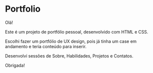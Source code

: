 # Portfolio


Olá!


Este é um projeto de portfólio pessoal, desenvolvido com HTML e CSS.

Escolhi fazer um portfólio de UX design, pois já tinha um case em andamento e teria conteúdo para inserir.

Desenvolvi sessões de Sobre, Habilidades, Projetos e Contatos.


Obrigada!


